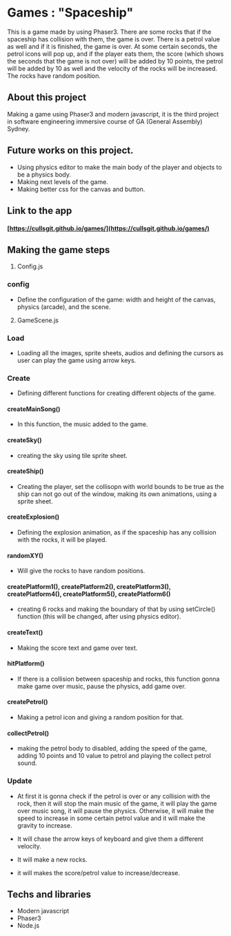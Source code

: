 # Games : "Spaceship"

This is a game made by using Phaser3. There are some rocks that if the spaceship has
collision with them, the game is over. There is a petrol value as well and if it is finished,
the game is over. At some certain seconds, the petrol icons will pop up, and if the player eats them, the score (which shows the seconds that the game is not over) will be added by 10 points, the petrol will be added by 10 as well and the velocity of the rocks will be increased. The rocks have random position.

## About this project
Making a game using Phaser3 and modern javascript, it is the third project in software
engineering immersive course of GA (General Assembly) Sydney.

## Future works on this project.
* Using physics editor to make the main body of the player and objects to be a physics body.
* Making next levels of the game.
* Making better css for the canvas and button.

## Link to the app

#### [https://cullsgit.github.io/games/](https://cullsgit.github.io/games/)

## Making the game steps

1. Config.js

### config
* Define the configuration of the game: width and height of the canvas, physics (arcade), and the scene.

2. GameScene.js
### Load
* Loading all the images, sprite sheets, audios and defining the cursors as user can
play the game using arrow keys.

### Create
* Defining different functions for creating different objects of the game.

#### createMainSong()
* In this function, the music added to the game.

#### createSky()
* creating the sky using tile sprite sheet.

#### createShip()
* Creating the player, set the collisopn with world bounds to be true as the ship can not
go out of the window, making its own animations, using a sprite sheet.

#### createExplosion()
* Defining the explosion animation, as if the spaceship has any collision with the rocks, it will be played.

#### randomXY()
* Will give the rocks to have random positions.

#### createPlatform1(), createPlatform2(), createPlatform3(), createPlatform4(), createPlatform5(), createPlatform6()
* creating 6 rocks and making the boundary of that by using setCircle() function (this will be changed, after using physics
  editor).


#### createText()
* Making the score text and game over text.

#### hitPlatform()
* If there is a collision between spaceship and rocks, this function gonna make
game over music, pause the physics, add game over.

#### createPetrol()
* Making a petrol icon and giving a random position for that.

#### collectPetrol()
* making the petrol body to disabled, adding the speed of the game, adding 10 points and 10 value to petrol and
playing the collect petrol sound.

### Update
* At first it is gonna check if the petrol is over or any collision with the rock, then it will stop the
main music of the game, it will play the game over music song, it will pause the physics. Otherwise, it will make the
speed to increase in some certain petrol value and it will make the gravity to increase.

* It will chase the arrow keys of keyboard and give them a different velocity.

* It will make a new rocks.

* it will makes the score/petrol value to increase/decrease.

## Techs and libraries
* Modern javascript
* Phaser3
* Node.js
